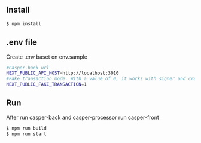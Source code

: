 ## Install

```bash
$ npm install
```

## .env file 
Create .env baset on env.sample

```bash
#Casper-back url
NEXT_PUBLIC_API_HOST=http://localhost:3010
#Fake transaction mode. With a value of 0, it works with signer and creates real transactions registered with casper (only available on localhost for now). If 1 - fake mode for other domains, transactions are hardcoded and created without the participation of signer
NEXT_PUBLIC_FAKE_TRANSACTION=1
```

## Run

After run casper-back and casper-processor run casper-front

```bash
$ npm run build
$ npm run start
```
